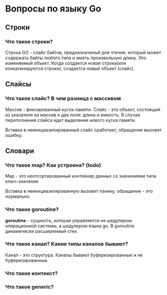 # Вопросы по языку Go



## Строки

### Что такое строки?
Строка GO - cлайс байтов, предназначеный для чтения, который может содержать байты любого типа и иметь произвольную длину. 
Это изменяемый объект. Когда создается новая строка(или конкатинируются строки), создается новый объект (слайс).

## Слайсы

### Что такое слайс? В чем разница с массивом
Массив - фиксированный кусок памяти. Слайс - это объект, состоящий из указателя на массив и два поля: длина и емкость.
В случае переполнения слайса идет выделение нового куска памяти.

Вставка в неинициазилированный слайс сработает, обращение вызовет ошибку.

## Словари

### Что такое map? Как устроена? (todo)
Map - это неотсортированный контейнер данных со значениями типа ключ-значение

Вставка в неинициазилированную вызовет панику, обращение - это нормально.

### Что такое goroutine?
**goroutine** - сущность, которая управляется не шедулером операционной системы, а шедулером языка go. В goroutine динамечески расширяемый стек. 

### Что такое канал? Какие типы каналов бывают?
Канал - это структура.
Каналы бывают буферизированные и не буферизированные.

### Что такое контекст?

###  Что такое generic?

